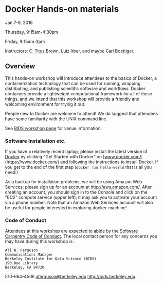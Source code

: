 # Docker Hands-on materials

Jan 7-8, 2016

Thursday, 9:15am-4:30pm

Friday, 9:15am-3pm

Instructors: [C. Titus Brown](titus@idyll.org), Luiz Irber, and maybe
Carl Boettiger.

## Overview

This hands-on workshop will introduce attendees to the basics of
Docker, a containerization technology that can be used for running,
wrapping, distributing, and publishing scientific software and
workflows. Docker containers provide a lightweight computational
framework for all of these things, and we intend that this workshop
will provide a friendly and welcoming environment for trying it out.

People new to Docker are welcome to attend! We do suggest that
attendees have some familiarity with the UNIX command line.

See [BIDS workshop page](http://bids.berkeley.edu/events/bids-docker-workshop)
for venue information.

### Software Installation etc.

If you have a relatively recent laptop, please install the latest
version of [Docker](https://www.docker.com/) by clicking "Get Started
with Docker" on [www.docker.com/](https://www.docker.com/) and following
the instructions to install Docker.  If you get to the end of the
first step (`docker run hello-world` that is all you need!)

As a backup for installation problems, we will be using Amazon Web
Services; please sign up for an account at http://aws.amazon.com/.
After creating an account, you should sign in to the Console and click
on the "EC2" compute service (upper left); it may ask you to activate
your account via a phone number.  Note that an Amazon Web Services
account will also be useful for people interested in exploring
docker-machine!

### Code of Conduct

Attendees at this workshop are expected to abide by the
[Software Carpentry Code of Conduct](http://software-carpentry.org/conduct/).
The local contact person for any concerns you may have during this workshop
is:

    Ali N. Ferguson
    Communications Manager
    Berkeley Institute for Data Science (BIDS)
    190 Doe Library
    Berkeley, CA 94720
   510-664-4506
   aferguson@berkeley.edu
   http://bids.berkeley.edu